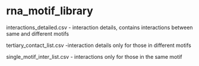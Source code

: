 # rna_motif_library

interactions_detailed.csv - interaction details, 
contains interactions between same and different motifs

tertiary_contact_list.csv -interaction details only for 
those in different motifs

single_motif_inter_list.csv - interactions only for 
those in the same motif